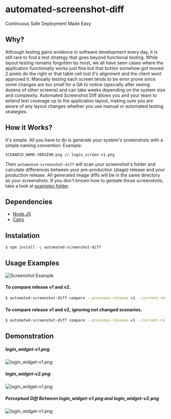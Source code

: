 automated-screenshot-diff
=========================

Continuous Safe Deployment Made Easy

## Why?
Although testing gains evidence in software development every day, it is still rare to find a test strategy that goes beyond functional testing. While layout testing remains forgotten by most, we all have seen cases where the application functionally works just fine but that button somehow got moved 2 pixels do the right or that table cell lost it's alignment and the client wont approved it. Manually testing each screen tends to be error prone since some changes are too small for a QA to notice (specially after seeing dozens of other screens) and can take weeks depending on the system size and complexity. Automated Screenshot Diff allows you and your team to extend test coverage up to the application layout, making sure you are aware of any layout changes whether you use manual or automated testing strategies.

## How it Works?
It's simple. All you have to do is generate your system's screenshots with a simple naming convention:
Example:
```
SCENARIO_NAME-VERSION.png // login_screen-v1.png
```
Then `automated-screenshot-diff` will scan your screenshot's folder 
and calculate differences between your pre-production (stage) release and your production release. All generated image diffs will be
in the same directory as your screenshots. If you don't known how to gereate those screenshots, take a look at [examples folder](https://github.com/igorescobar/automated-screenshot-diff/tree/master/examples).

## Dependencies
  * [Node.JS](http://nodejs.org/)
  * [Cairo](http://cairographics.org)

## Instalation
```bash
$ npm install -g automated-screenshot-diff
```
## Usage Examples
![Screenshot Example](http://img580.imageshack.us/img580/5731/3bs.png)

#### To compare release v1 and v2.
```bash
$ automated-screenshot-diff compare --previous-release v1 --current-release v2 --source screenshots/
```
#### To compare release v1 and v2, ignoring not changed scenarios.
```bash
$ automated-screenshot-diff compare --previous-release v1 --current-release v2 --source screenshots/ --ignore-not-changed=true
```

## Demonstration
##### login_widget-v1.png
![login_widget-v1.png](http://img15.imageshack.us/img15/3887/bjwf.png)
##### login_widget-v2.png
![login_widget-v1.png](http://img823.imageshack.us/img823/3369/6ig7.png)
##### Perceptual Diff Between login_widget-v1.png and login_widget-v2.png
![login_widget-v1.png](http://img27.imageshack.us/img27/1710/7o7o.png)

